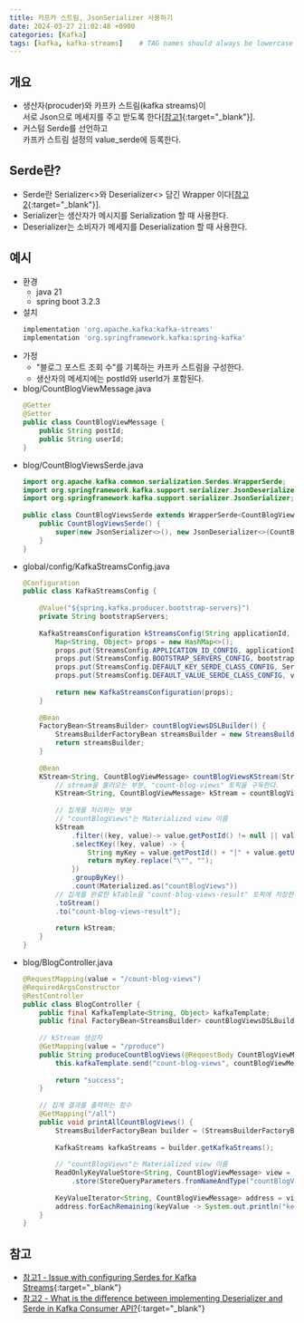 ```yaml
---
title: 카프카 스트림, JsonSerializer 사용하기
date: 2024-03-27 21:02:48 +0900
categories: [Kafka]
tags: [kafka, kafka-streams]    # TAG names should always be lowercase
---
```


## 개요
- 생산자(procuder)와 카프카 스트림(kafka streams)이  
  서로 Json으로 메세지를 주고 받도록 한다[[참고1](https://stackoverflow.com/questions/70420373/issue-with-configuring-serdes-for-kafka-streams){:target="_blank"}].  
- 커스텀 Serde를 선언하고   
  카프카 스트림 설정의 value_serde에 등록한다.  

## Serde란?
- Serde란 Serializer<>와 Deserializer<> 담긴 Wrapper 이다[[참고2](https://stackoverflow.com/questions/56292702/what-is-the-difference-between-implementing-deserializer-and-serde-in-kafka-cons){:target="_blank"}].  
- Serializer는 생산자가 메시지를 Serialization 할 때 사용한다.  
- Deserializer는 소비자가 메세지를 Deserialization 할 때 사용한다.  

## 예시
- 환경  
    - java 21  
    - spring boot 3.2.3  
- 설치  
  ```bash  
  implementation 'org.apache.kafka:kafka-streams'  
  implementation 'org.springframework.kafka:spring-kafka'  
  ```  
- 가정  
    - "블로그 포스트 조회 수"를 기록하는 카프카 스트림을 구성한다.  
    - 생산자의 메세지에는 postId와 userId가 포함된다.  
- blog/CountBlogViewMessage.java  
  ```java  
  @Getter  
  @Setter  
  public class CountBlogViewMessage {  
      public String postId;  
      public String userId;  
  }  
  ```  
- blog/CountBlogViewsSerde.java  
  ```java  
  import org.apache.kafka.common.serialization.Serdes.WrapperSerde;  
  import org.springframework.kafka.support.serializer.JsonDeserializer;  
  import org.springframework.kafka.support.serializer.JsonSerializer;  
            
  public class CountBlogViewsSerde extends WrapperSerde<CountBlogViewMessage > {  
      public CountBlogViewsSerde() {  
          super(new JsonSerializer<>(), new JsonDeserializer<>(CountBlogViewMessage .class));  
      }  
  }  
  ```  
- global/config/KafkaStreamsConfig.java  
  ```java  
  @Configuration  
  public class KafkaStreamsConfig {  
            
      @Value("${spring.kafka.producer.bootstrap-servers}")  
      private String bootstrapServers;  
            
      KafkaStreamsConfiguration kStreamsConfig(String applicationId, Object valueSerde) {  
          Map<String, Object> props = new HashMap<>();  
          props.put(StreamsConfig.APPLICATION_ID_CONFIG, applicationId);  
          props.put(StreamsConfig.BOOTSTRAP_SERVERS_CONFIG, bootstrapServers);  
          props.put(StreamsConfig.DEFAULT_KEY_SERDE_CLASS_CONFIG, Serdes.String().getClass());  
          props.put(StreamsConfig.DEFAULT_VALUE_SERDE_CLASS_CONFIG, valueSerde);  
            
          return new KafkaStreamsConfiguration(props);  
      }  
            
      @Bean  
      FactoryBean<StreamsBuilder> countBlogViewsDSLBuilder() {  
          StreamsBuilderFactoryBean streamsBuilder = new StreamsBuilderFactoryBean(kStreamsConfig("count-blog-views-id", CountBlogViewsSerde.class));  
          return streamsBuilder;  
      }  
                
      @Bean  
      KStream<String, CountBlogViewMessage> countBlogViewsKStream(StreamsBuilder countBlogViewsDSLBuilder) {  
          // stream을 불러오는 부분, "count-blog-views" 토픽을 구독한다.  
          KStream<String, CountBlogViewMessage> kStream = countBlogViewsDSLBuilder.stream("count-blog-views");  
            
          // 집계를 처리하는 부분  
          // "countBlogViews"는 Materialized view 이름  
          kStream    
              .filter((key, value)-> value.getPostId() != null || value.getUserId() != null)  
              .selectKey((key, value) -> {    
                  String myKey = value.getPostId() + "|" + value.getUserId();  
                  return myKey.replace("\"", "");  
              })    
              .groupByKey()    
              .count(Materialized.as("countBlogViews"))    
          // 집계를 완료한 kTable을 "count-blog-views-result" 토픽에 저장한다.    
          .toStream()    
          .to("count-blog-views-result");    
            
          return kStream;  
      }  
  }  
  ```  
- blog/BlogController.java  
  ```java  
  @RequestMapping(value = "/count-blog-views")  
  @RequiredArgsConstructor  
  @RestController  
  public class BlogController {  
      public final KafkaTemplate<String, Object> kafkaTemplate;  
      public final FactoryBean<StreamsBuilder> countBlogViewsDSLBuilder;  
            
      // kStream 생성자  
      @GetMapping(value = "/produce")  
      public String produceCountBlogViews(@RequestBody CountBlogViewMessage countBlogViewMessage) {  
          this.kafkaTemplate.send("count-blog-views", countBlogViewMessage);  
            
          return "success";  
      }  
            
      // 집계 결과를 출력하는 함수  
      @GetMapping("/all")  
      public void printAllCountBlogViews() {  
          StreamsBuilderFactoryBean builder = (StreamsBuilderFactoryBean) countBlogViewsDSLBuilder;  
            
          KafkaStreams kafkaStreams = builder.getKafkaStreams();  
            
          // "countBlogViews"는 Materialized view 이름  
          ReadOnlyKeyValueStore<String, CountBlogViewMessage> view = kafkaStreams  
              .store(StoreQueryParameters.fromNameAndType("countBlogViews", QueryableStoreTypes.keyValueStore()));  
            
          KeyValueIterator<String, CountBlogViewMessage> address = view.all();  
          address.forEachRemaining(keyValue -> System.out.println("keyValue.toString()++" + keyValue.toString()));  
      }  
  }  
  ```  

## 참고
- [참고1 - Issue with configuring Serdes for Kafka Streams](https://stackoverflow.com/questions/70420373/issue-with-configuring-serdes-for-kafka-streams){:target="_blank"}  
- [참고2 - What is the difference between implementing Deserializer and Serde in Kafka Consumer API?](https://stackoverflow.com/questions/56292702/what-is-the-difference-between-implementing-deserializer-and-serde-in-kafka-cons){:target="_blank"}  
